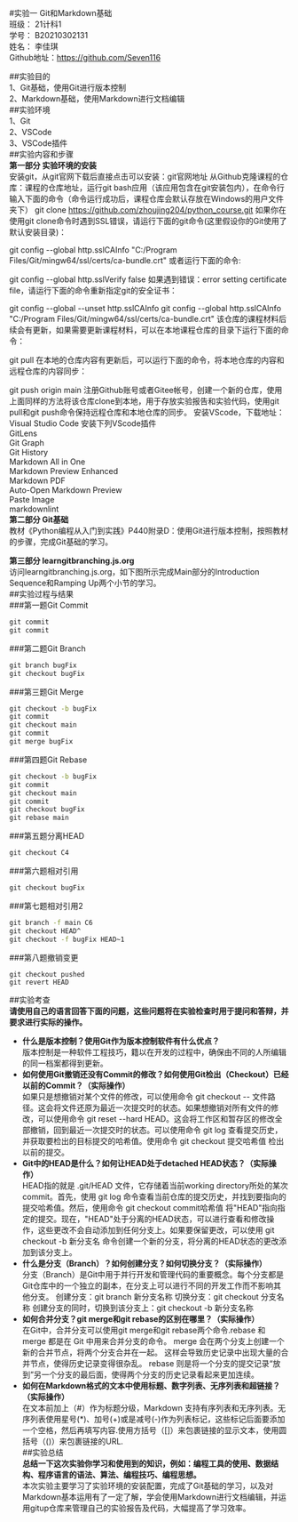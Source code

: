 #实验一 Git和Markdown基础<br>
班级： 21计科1<br>
学号： B20210302131<br>
姓名： 李佳琪<br>
Github地址：https://github.com/Seven116

##实验目的<br>
1、Git基础，使用Git进行版本控制<br>
2、Markdown基础，使用Markdown进行文档编辑<br>
##实验环境<br>
1、Git<br>
2、VSCode<br>
3、VSCode插件<br>
##实验内容和步骤<br>
**第一部分 实验环境的安装**<br>
安装git，从git官网下载后直接点击可以安装：git官网地址
从Github克隆课程的仓库：课程的仓库地址，运行git bash应用（该应用包含在git安装包内），在命令行输入下面的命令（命令运行成功后，课程仓库会默认存放在Windows的用户文件夹下）
git clone https://github.com/zhoujing204/python_course.git
如果你在使用git clone命令时遇到SSL错误，请运行下面的git命令(这里假设你的Git使用了默认安装目录)：

git config --global http.sslCAInfo "C:/Program Files/Git/mingw64/ssl/certs/ca-bundle.crt"
或者运行下面的命令:

git config --global http.sslVerify false
如果遇到错误：error setting certificate file，请运行下面的命令重新指定git的安全证书：

git config --global --unset http.sslCAInfo
git config --global http.sslCAInfo "C:/Program Files/Git/mingw64/ssl/certs/ca-bundle.crt"
该仓库的课程材料后续会有更新，如果需要更新课程材料，可以在本地课程仓库的目录下运行下面的命令：

git pull
在本地的仓库内容有更新后，可以运行下面的命令，将本地仓库的内容和远程仓库的内容同步：

git push origin main
注册Github账号或者Gitee帐号，创建一个新的仓库，使用上面同样的方法将该仓库clone到本地，用于存放实验报告和实验代码，使用git pull和git push命令保持远程仓库和本地仓库的同步。
安装VScode，下载地址：Visual Studio Code
安装下列VScode插件<br>
GitLens<br>
Git Graph<br>
Git History<br>
Markdown All in One<br>
Markdown Preview Enhanced<br>
Markdown PDF<br>
Auto-Open Markdown Preview<br>
Paste Image<br>
markdownlint<br>
**第二部分 Git基础**<br>
教材《Python编程从入门到实践》P440附录D：使用Git进行版本控制，按照教材的步骤，完成Git基础的学习。

**第三部分 learngitbranching.js.org**<br>
访问learngitbranching.js.org，如下图所示完成Main部分的Introduction Sequence和Ramping Up两个小节的学习。<br>
##实验过程与结果<br>
###第一题Git Commit
```bat
git commit
git commit
```
###第二题Git Branch
```bat
git branch bugFix
git checkout bugFix
```
###第三题Git Merge
```bat
git checkout -b bugFix
git commit
git checkout main
git commit
git merge bugFix
```
###第四题Git Rebase
```bat
git checkout -b bugFix
git commit
git checkout main
git commit
git checkout bugFix
git rebase main
```
###第五题分离HEAD
```bat
git checkout C4
```
###第六题相对引用
```bat
git checkout bugFix
```
###第七题相对引用2
```bat
git branch -f main C6
git checkout HEAD^
git checkout -f bugFix HEAD~1
```
###第八题撤销变更
```git reset HEAD^
git checkout pushed
git revert HEAD
```
##实验考查<br>
**请使用自己的语言回答下面的问题，这些问题将在实验检查时用于提问和答辩，并要求进行实际的操作。**

+ **什么是版本控制？使用Git作为版本控制软件有什么优点？**<br>
版本控制是一种软件工程技巧，籍以在开发的过程中，确保由不同的人所编辑的同一档案都得到更新。
+ **如何使用Git撤销还没有Commit的修改？如何使用Git检出（Checkout）已经以前的Commit？（实际操作）**<br>
  如果只是想撤销对某个文件的修改，可以使用命令 git checkout -- 文件路径。这会将文件还原为最近一次提交时的状态。如果想撤销对所有文件的修改，可以使用命令 git reset --hard HEAD。这会将工作区和暂存区的修改全部撤销，回到最近一次提交时的状态。可以使用命令 git log 查看提交历史，并获取要检出的目标提交的哈希值。使用命令 git checkout 提交哈希值 检出以前的提交。
+ **Git中的HEAD是什么？如何让HEAD处于detached HEAD状态？（实际操作）**<br>
  HEAD指的就是 .git/HEAD 文件，它存储着当前working directory所处的某次commit。首先，使用 git log 命令查看当前仓库的提交历史，并找到要指向的提交哈希值。然后，使用命令 git checkout commit哈希值 将"HEAD"指向指定的提交。现在，"HEAD"处于分离的HEAD状态，可以进行查看和修改操作，这些更改不会自动添加到任何分支上。如果要保留更改，可以使用 git checkout -b 新分支名 命令创建一个新的分支，将分离的HEAD状态的更改添加到该分支上。
+ **什么是分支（Branch）？如何创建分支？如何切换分支？（实际操作）**<br>
  分支（Branch）是Git中用于并行开发和管理代码的重要概念。每个分支都是Git仓库中的一个独立的副本，在分支上可以进行不同的开发工作而不影响其他分支。
  创建分支：git branch 新分支名称
  切换分支：git checkout 分支名称
  创建分支的同时，切换到该分支上：git checkout -b 新分支名称
+ **如何合并分支？git merge和git rebase的区别在哪里？（实际操作）**<br>
  在Git中，合并分支可以使用git merge和git rebase两个命令.rebase 和 merge 都是在 Git 中用来合并分支的命令。 merge 会在两个分支上创建一个新的合并节点，将两个分支合并在一起。 这样会导致历史记录中出现大量的合并节点，使得历史记录变得很杂乱。 rebase 则是将一个分支的提交记录“放到”另一个分支的最后面，使得两个分支的历史记录看起来更加连续。
+ **如何在Markdown格式的文本中使用标题、数字列表、无序列表和超链接？（实际操作）**<br>
在文本前加上（#）作为标题分级，Markdown 支持有序列表和无序列表。无序列表使用星号(*)、加号(+)或是减号(-)作为列表标记，这些标记后面要添加一个空格，然后再填写内容.使用方括号（[]）来包裹链接的显示文本，使用圆括号（()）来包裹链接的URL.<br>
##实验总结<br>
**总结一下这次实验你学习和使用到的知识，例如：编程工具的使用、数据结构、程序语言的语法、算法、编程技巧、编程思想。**<br>
本次实验主要学习了实验环境的安装配置，完成了Git基础的学习，以及对Markdown基本运用有了一定了解，学会使用Markdown进行文档编辑，并运用gitup仓库来管理自己的实验报告及代码，大幅提高了学习效率。
